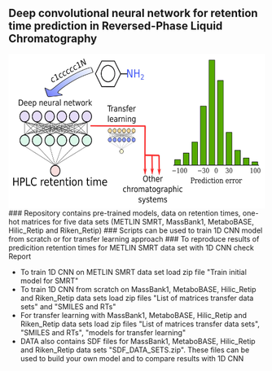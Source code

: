 ## Deep convolutional neural network for retention time prediction in Reversed-Phase Liquid Chromatography
<img src="graphical abstract.png" align="center" height="304" width="680"/>
### Repository contains pre-trained models, data on retention times, one-hot matrices for five data sets (METLIN SMRT, MassBank1, MetaboBASE, Hilic_Retip and Riken_Retip)
### Scripts can be used to train 1D CNN model from scratch or for transfer learning approach
### To reproduce results of predicition retention times for METLIN SMRT data set with 1D CNN check Report 

* To train 1D CNN on METLIN SMRT data set load zip file "Train initial model for SMRT"
* To train 1D CNN from scratch on MassBank1, MetaboBASE, Hilic_Retip and Riken_Retip data sets load zip files "List of matrices transfer data sets" and "SMILES and RTs"
* For transfer learning with MassBank1, MetaboBASE, Hilic_Retip and Riken_Retip data sets load zip files "List of matrices transfer data sets", "SMILES and RTs", "models for transfer learning" 
* DATA also contains SDF files for MassBank1, MetaboBASE, Hilic_Retip and Riken_Retip data sets "SDF_DATA_SETS.zip". These files can be used to build your own model and to compare results with 1D CNN

